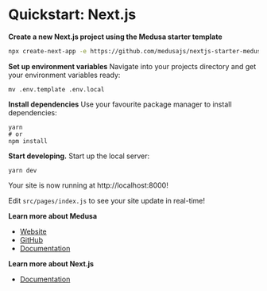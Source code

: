 # Quickstart: Next.js

**Create a new Next.js project using the Medusa starter template**

```bash
npx create-next-app -e https://github.com/medusajs/nextjs-starter-medusa my-medusa-storefront
```

**Set up environment variables**
Navigate into your projects directory and get your environment variables ready:

```shell
mv .env.template .env.local
```

**Install dependencies**
Use your favourite package manager to install dependencies:

```shell
yarn
# or
npm install
```

**Start developing.**
Start up the local server:

```shell
yarn dev
```

Your site is now running at http://localhost:8000!

Edit `src/pages/index.js` to see your site update in real-time!

**Learn more about Medusa**

- [Website](https://www.medusa-commerce.com/)
- [GitHub](https://github.com/medusajs)
- [Documentation](https://docs.medusa-commerce.com/)

**Learn more about Next.js**

- [Documentation](https://nextjs.org/docs)